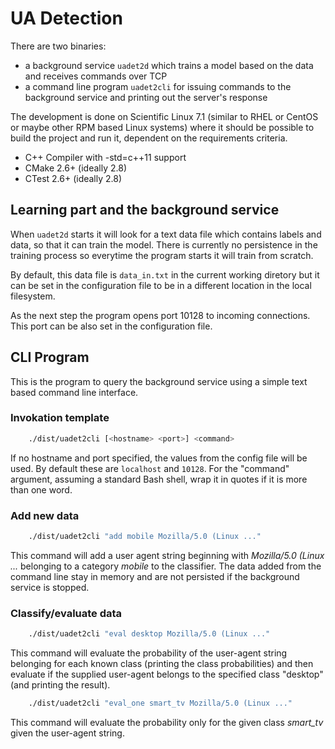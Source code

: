 # UA Detection

There are two binaries: 

- a background service `uadet2d` which trains a model based on the data and receives commands over TCP
- a command line program `uadet2cli` for issuing commands to the background service and printing out the server's response

The development is done on Scientific Linux 7.1 (similar to RHEL or CentOS or maybe other RPM based Linux systems) where it should be possible to build the project and run it, dependent on the requirements criteria.

- C++ Compiler with -std=c++11 support
- CMake 2.6+ (ideally 2.8)
- CTest 2.6+ (ideally 2.8)

## Learning part and the background service

When `uadet2d` starts it will look for a text data file which contains labels and data, so that it can train the model. There is currently no persistence in the training process so everytime the program starts it will train from scratch.

By default, this data file is `data_in.txt` in the current working diretory but it can be set in the configuration file to be in a different location in the local filesystem.

As the next step the program opens port 10128 to incoming connections. This port can be also set in the configuration file.

## CLI Program

This is the program to query the background service using a simple text based command line interface.

### Invokation template

```bash
    ./dist/uadet2cli [<hostname> <port>] <command>
```

If no hostname and port specified, the values from the config file will be used. By default these are `localhost` and `10128`. For the "command" argument, assuming a standard Bash shell, wrap it in quotes if it is more than one word.

### Add new data

```bash
    ./dist/uadet2cli "add mobile Mozilla/5.0 (Linux ..."
```

This command will add a user agent string beginning with *Mozilla/5.0 (Linux ...* belonging to a category *mobile* to the classifier. The data added from the command line stay in memory and are not persisted if the background service is stopped.

### Classify/evaluate data

```bash
    ./dist/uadet2cli "eval desktop Mozilla/5.0 (Linux ..."
```

This command will evaluate the probability of the user-agent string belonging for each known class (printing the class probabilities) and then evaluate if the supplied user-agent belongs to the specified class "desktop" (and printing the result).

```bash
    ./dist/uadet2cli "eval_one smart_tv Mozilla/5.0 (Linux ..."
```

This command will evaluate the probability only for the given class *smart_tv* given the user-agent string.
